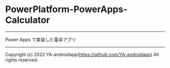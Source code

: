 # PowerPlatform-PowerApps-Calculator

---

Power Apps で実装した電卓アプリ

---

Copyright (c) 2022 YA-androidapp(https://github.com/YA-androidapp) All rights reserved.
